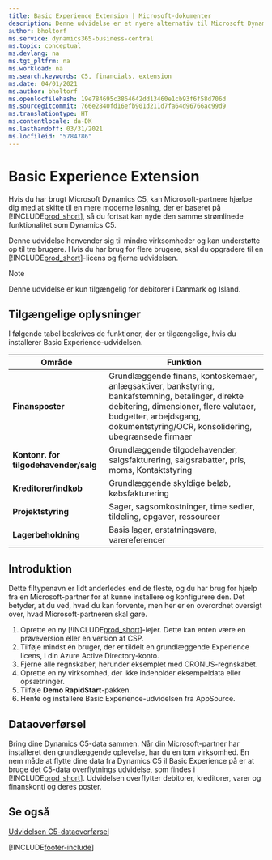 ```yaml
---
title: Basic Experience Extension | Microsoft-dokumenter
description: Denne udvidelse er et nyere alternativ til Microsoft Dynamics C5.
author: bholtorf
ms.service: dynamics365-business-central
ms.topic: conceptual
ms.devlang: na
ms.tgt_pltfrm: na
ms.workload: na
ms.search.keywords: C5, financials, extension
ms.date: 04/01/2021
ms.author: bholtorf
ms.openlocfilehash: 19e784695c3864642dd13460e1cb93f6f58d706d
ms.sourcegitcommit: 766e2840fd16efb901d211d7fa64d96766ac99d9
ms.translationtype: HT
ms.contentlocale: da-DK
ms.lasthandoff: 03/31/2021
ms.locfileid: "5784786"
---
```

# <a name="the-basic-experience-extension"></a>Basic Experience Extension
Hvis du har brugt Microsoft Dynamics C5, kan Microsoft-partnere hjælpe dig med at skifte til en mere moderne løsning, der er baseret på [!INCLUDE[prod_short](includes/prod_short.md)], så du fortsat kan nyde den samme strømlinede funktionalitet som Dynamics C5.

Denne udvidelse henvender sig til mindre virksomheder og kan understøtte op til tre brugere. Hvis du har brug for flere brugere, skal du opgradere til en [!INCLUDE[prod_short](includes/prod_short.md)]-licens og fjerne udvidelsen.

> [!NOTE]
> Denne udvidelse er kun tilgængelig for debitorer i Danmark og Island. 

## <a name="whats-available"></a>Tilgængelige oplysninger
I følgende tabel beskrives de funktioner, der er tilgængelige, hvis du installerer Basic Experience-udvidelsen.

|Område  |Funktion  |
|---------|---------|
|**Finansposter** |Grundlæggende finans, kontoskemaer, anlægsaktiver, bankstyring, bankafstemning, betalinger, direkte debitering, dimensioner, flere valutaer, budgetter, arbejdsgang, dokumentstyring/OCR, konsolidering, ubegrænsede firmaer|
|**Kontonr. for tilgodehavender/salg** |Grundlæggende tilgodehavender, salgsfakturering, salgsrabatter, pris, moms, Kontaktstyring |
|**Kreditorer/indkøb** |Grundlæggende skyldige beløb, købsfakturering |
|**Projektstyring** |Sager, sagsomkostninger, time sedler, tildeling, opgaver, ressourcer |
|**Lagerbeholdning** |Basis lager, erstatningsvare, varereferencer |

## <a name="getting-started"></a>Introduktion
Dette filtypenavn er lidt anderledes end de fleste, og du har brug for hjælp fra en Microsoft-partner for at kunne installere og konfigurere den. Det betyder, at du ved, hvad du kan forvente, men her er en overordnet oversigt over, hvad Microsoft-partneren skal gøre.

1. Oprette en ny [!INCLUDE[prod_short](includes/prod_short.md)]-lejer. Dette kan enten være en prøveversion eller en version af CSP.
2. Tilføje mindst én bruger, der er tildelt en grundlæggende Experience licens, i din Azure Active Directory-konto.
3. Fjerne alle regnskaber, herunder eksemplet med CRONUS-regnskabet.
4. Oprette en ny virksomhed, der ikke indeholder eksempeldata eller opsætninger.
5. Tilføje **Demo RapidStart**-pakken. <!--what does the pockage contain?-->
6. Hente og installere Basic Experience-udvidelsen fra AppSource.

## <a name="migrating-data"></a>Dataoverførsel
Bring dine Dynamics C5-data sammen. Når din Microsoft-partner har installeret den grundlæggende oplevelse, har du en tom virksomhed. En nem måde at flytte dine data fra Dynamics C5 il Basic Experience på er at bruge det C5-data overflytnings udvidelse, som findes i [!INCLUDE[prod_short](includes/prod_short.md)]. Udvidelsen overflytter debitorer, kreditorer, varer og finanskonti og deres poster.

## <a name="see-also"></a>Se også
[Udvidelsen C5-dataoverførsel](ui-extensions-c5-data-migration.md)

[!INCLUDE[footer-include](includes/footer-banner.md)]
